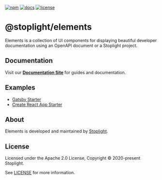 [![npm](https://img.shields.io/npm/v/@stoplight/elements/beta?style=flat-square)](https://www.npmjs.com/package/@stoplight/elements)
[![docs](https://img.shields.io/badge/API%20Docs-site-green.svg?style=flat-square)](https://meta.stoplight.io/docs/elements)
[![license](https://img.shields.io/npm/l/@stoplight/elements?style=flat-square)](./LICENSE)

# @stoplight/elements

Elements is a collection of UI components for displaying beautiful developer documentation using an OpenAPI document or a Stoplight project.

## Documentation

Visit our **[Documentation Site](https://meta.stoplight.io/docs/elements)** for guides and documentation.


## Examples

- [Gatsby Starter](https://github.com/stoplightio/elements-starter-gatsby)
- [Create React App Starter](https://github.com/stoplightio/elements-starter-react)

## About

Elements is developed and maintained by [Stoplight](https://stoplight.io).

## License

Licensed under the Apache 2.0 License, Copyright © 2020-present Stoplight.

See [LICENSE](LICENSE) for more information.
